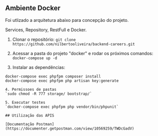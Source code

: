 ## Ambiente Docker

Foi utlizado a arquitetura abaixo para concepção do projeto.

Services, Repository, RestFull e Docker.

1. Clonar o repositório:
`git clone https://github.com/nilbertooliveira/backend-careers.git`

2. Acessar a pasta do projeto "docker" e rodar os próximos comandos:
`docker-compose up -d`

3. Instalar as dependências:
 ```
docker-compose exec phpfpm composer install
docker-compose exec phpfpm php artisan key:generate

4. Permissoes de pastas
`sudo chmod -R 777 storage/ bootstrap/`

5. Executar testes
`docker-compose exec phpfpm php vendor/bin/phpunit`

## Utilização das APIS

[Documentação Postman](https://documenter.getpostman.com/view/10569259/TWDcGadV)
